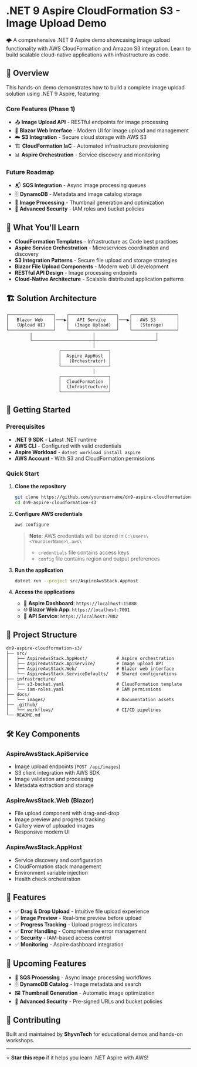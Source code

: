 # .NET 9 Aspire CloudFormation S3 - Image Upload Demo

🌩️ A comprehensive .NET 9 Aspire demo showcasing image upload functionality with AWS CloudFormation and Amazon S3 integration. Learn to build scalable cloud-native applications with infrastructure as code.

## 🚀 Overview

This hands-on demo demonstrates how to build a complete image upload solution using .NET 9 Aspire, featuring:

### **Core Features (Phase 1)**

- 📤 **Image Upload API** - RESTful endpoints for image processing
- 🎨 **Blazor Web Interface** - Modern UI for image upload and management
- ☁️ **S3 Integration** - Secure cloud storage with AWS S3
- 🏗️ **CloudFormation IaC** - Automated infrastructure provisioning
- 📊 **Aspire Orchestration** - Service discovery and monitoring

### **Future Roadmap**

- 📬 **SQS Integration** - Async image processing queues
- 🗄️ **DynamoDB** - Metadata and image catalog storage
- 🔄 **Image Processing** - Thumbnail generation and optimization
- 🔐 **Advanced Security** - IAM roles and bucket policies

## 🎯 What You'll Learn

- **CloudFormation Templates** - Infrastructure as Code best practices
- **Aspire Service Orchestration** - Microservices coordination and discovery
- **S3 Integration Patterns** - Secure file upload and storage strategies
- **Blazor File Upload Components** - Modern web UI development
- **RESTful API Design** - Image processing endpoints
- **Cloud-Native Architecture** - Scalable distributed application patterns

## 🏗️ Solution Architecture

```plaintext
┌─────────────────┐    ┌──────────────────┐    ┌─────────────────┐
│   Blazor Web    │───▶│   API Service    │───▶│   AWS S3        │
│   (Upload UI)   │    │  (Image Upload)  │    │   (Storage)     │
└─────────────────┘    └──────────────────┘    └─────────────────┘
         │                       │                       │
         └───────────────────────┼───────────────────────┘
                                 │
                    ┌──────────────────┐
                    │  Aspire AppHost  │
                    │   (Orchestrator) │
                    └──────────────────┘
                                 │
                    ┌──────────────────┐
                    │  CloudFormation  │
                    │  (Infrastructure)│
                    └──────────────────┘
```

## 🚀 Getting Started

### Prerequisites

- **.NET 9 SDK** - Latest .NET runtime
- **AWS CLI** - Configured with valid credentials
- **Aspire Workload** - `dotnet workload install aspire`
- **AWS Account** - With S3 and CloudFormation permissions

### Quick Start

1. **Clone the repository**

   ```bash
   git clone https://github.com/yourusername/dn9-aspire-cloudformation-s3.git
   cd dn9-aspire-cloudformation-s3
   ```

2. **Configure AWS credentials**

   ```bash
   aws configure
   ```

   > **Note**: AWS credentials will be stored in `C:\Users\<YourUserName>\.aws\`
   >
   > - `credentials` file contains access keys
   > - `config` file contains region and output preferences

3. **Run the application**

   ```bash
   dotnet run --project src/AspireAwsStack.AppHost
   ```

4. **Access the applications**
   - 🎯 **Aspire Dashboard**: `https://localhost:15888`
   - 🌐 **Blazor Web App**: `https://localhost:7001`
   - 🔌 **API Service**: `https://localhost:7002`

## 📁 Project Structure

```plaintext
dn9-aspire-cloudformation-s3/
├── src/
│   ├── AspireAwsStack.AppHost/           # Aspire orchestration
│   ├── AspireAwsStack.ApiService/        # Image upload API
│   ├── AspireAwsStack.Web/               # Blazor web interface
│   └── AspireAwsStack.ServiceDefaults/   # Shared configurations
├── infrastructure/
│   ├── s3-bucket.yaml                    # CloudFormation template
│   └── iam-roles.yaml                    # IAM permissions
├── docs/
│   └── images/                           # Documentation assets
├── .github/
│   └── workflows/                        # CI/CD pipelines
└── README.md
```

## 🛠️ Key Components

### **AspireAwsStack.ApiService**

- Image upload endpoints (`POST /api/images`)
- S3 client integration with AWS SDK
- Image validation and processing
- Metadata extraction and storage

### **AspireAwsStack.Web (Blazor)**

- File upload component with drag-and-drop
- Image preview and progress tracking
- Gallery view of uploaded images
- Responsive modern UI

### **AspireAwsStack.AppHost**

- Service discovery and configuration
- CloudFormation stack management
- Environment variable injection
- Health check orchestration

## 🌟 Features

- ✅ **Drag & Drop Upload** - Intuitive file upload experience
- ✅ **Image Preview** - Real-time preview before upload
- ✅ **Progress Tracking** - Upload progress indicators
- ✅ **Error Handling** - Comprehensive error management
- ✅ **Security** - IAM-based access control
- ✅ **Monitoring** - Aspire dashboard integration

## 🔮 Upcoming Features

- 🔄 **SQS Processing** - Async image processing workflows
- 🗄️ **DynamoDB Catalog** - Image metadata and search
- 🖼️ **Thumbnail Generation** - Automatic image optimization
- 🔐 **Advanced Security** - Pre-signed URLs and bucket policies

## 🤝 Contributing

Built and maintained by **ShyvnTech** for educational demos and hands-on workshops.

---

⭐ **Star this repo** if it helps you learn .NET Aspire with AWS!
